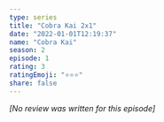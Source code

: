 ```yaml
---
type: series
title: "Cobra Kai 2x1"
date: "2022-01-01T12:19:37"
name: "Cobra Kai"
season: 2
episode: 1
rating: 3
ratingEmoji: "⭐️⭐️⭐️"
share: false
---
```


*[No review was written for this episode]*
